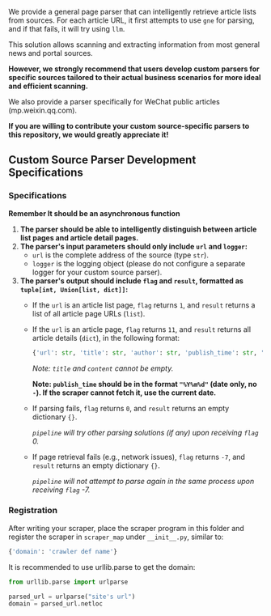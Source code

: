 We provide a general page parser that can intelligently retrieve article lists from sources. For each article URL, it first attempts to use `gne` for parsing, and if that fails, it will try using `llm`.

This solution allows scanning and extracting information from most general news and portal sources.

**However, we strongly recommend that users develop custom parsers for specific sources tailored to their actual business scenarios for more ideal and efficient scanning.**

We also provide a parser specifically for WeChat public articles (mp.weixin.qq.com).

**If you are willing to contribute your custom source-specific parsers to this repository, we would greatly appreciate it!**

## Custom Source Parser Development Specifications

### Specifications

**Remember It should be an asynchronous function**

1. **The parser should be able to intelligently distinguish between article list pages and article detail pages.**
2. **The parser's input parameters should only include `url` and `logger`:**
   - `url` is the complete address of the source (type `str`).
   - `logger` is the logging object (please do not configure a separate logger for your custom source parser).
3. **The parser's output should include `flag` and `result`, formatted as `tuple[int, Union[list, dict]]`:**
   - If the `url` is an article list page, `flag` returns `1`, and `result` returns a list of all article page URLs (`list`).
   - If the `url` is an article page, `flag` returns `11`, and `result` returns all article details (`dict`), in the following format:

     ```python
     {'url': str, 'title': str, 'author': str, 'publish_time': str, 'content': str, 'abstract': str, 'images': [str]}
     ```

     _Note: `title` and `content` cannot be empty._

     **Note: `publish_time` should be in the format `"%Y%m%d"` (date only, no `-`). If the scraper cannot fetch it, use the current date.**

   - If parsing fails, `flag` returns `0`, and `result` returns an empty dictionary `{}`.

     _`pipeline` will try other parsing solutions (if any) upon receiving `flag` 0._

   - If page retrieval fails (e.g., network issues), `flag` returns `-7`, and `result` returns an empty dictionary `{}`.

     _`pipeline` will not attempt to parse again in the same process upon receiving `flag` -7._

### Registration

After writing your scraper, place the scraper program in this folder and register the scraper in `scraper_map` under `__init__.py`, similar to:

```python
{'domain': 'crawler def name'}
```

It is recommended to use urllib.parse to get the domain:

```python
from urllib.parse import urlparse

parsed_url = urlparse("site's url")
domain = parsed_url.netloc
```